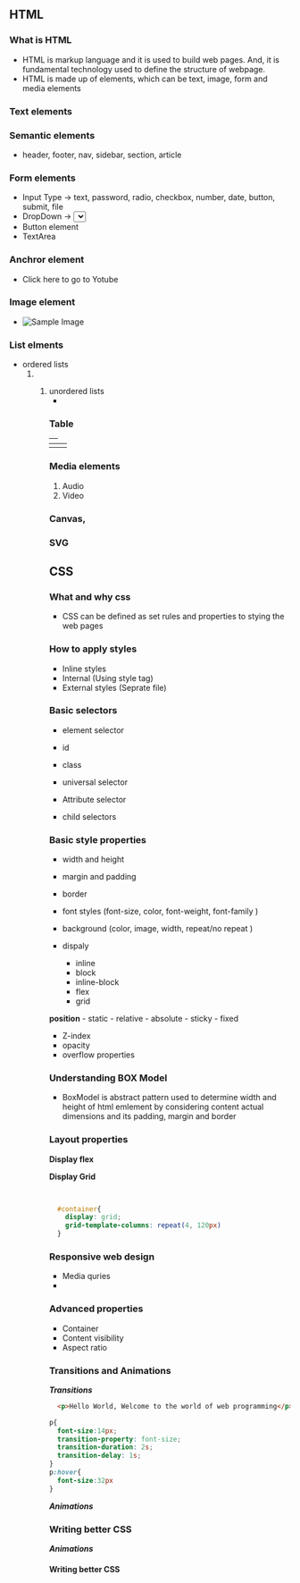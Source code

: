 ## HTML 

### What is HTML
  - HTML is markup language and it is used to build web pages. And, it is fundamental technology used to define the structure of webpage. 
  - HTML is made up of elements, which can be text, image, form and media elements
    
### Text elements 

### Semantic elements 
  - header, footer, nav, sidebar, section, article

### Form elements 
  - Input Type -> text, password, radio, checkbox, number, date, button, submit, file
  - DropDown -> <select><otpion>1</option><otpion>2</option></select>
  - Button element 
  - TextArea 

### Anchror element
  - <a hrer="https://youtube.com">Click here to go to Yotube</a>

### Image element 
  - <img src="sakjbfhjwd.com" alt="Sample Image"/>

### List elments
  - ordered lists
    <ol>
      <li></li>
    <ol>
  - unordered lists
    <ul>
      <li></li>
    <ol>

### Table
  <table>
    <thead>
      <th><td></th></th>
    </thead>
    <tbody>
      <tr>
        <td></td>
      </tr>
    </tbody>
  </table>


### Media elements
  1. Audio
  2. Video

### Canvas,

### SVG
  

## CSS

### What and why css
  - CSS can be defined as set rules and properties to stying the web pages 

### How to apply styles 
  - Inline styles 
  - Internal (Using style tag)
  - External styles (Seprate file)

### Basic selectors 
  - element selector

  - id

  - class

  - universal selector

  - Attribute selector 

  - child selectors


### Basic style properties 

  - width and height
  - margin and padding 
  - border
  - font styles (font-size, color, font-weight, font-family )
  - background (color, image, width, repeat/no repeat )

  - dispaly
    - inline
    - block
    - inline-block
    - flex
    - grid

  **position**
    - static
    - relative
    - absolute
    - sticky
    - fixed
    
  - Z-index
  - opacity
  - overflow properties  

### Understanding BOX Model 
  - BoxModel is abstract pattern used to determine width and height of html emlement by considering content actual dimensions and its padding, margin and border 


### Layout properties

**Display flex**

**Display Grid**
  
  <!-- gridExample.html -->
  ```HTML
    
  ```
  <!-- Style.css -->
  ```CSS
    #container{
      display: grid;
      grid-template-columns: repeat(4, 120px)
    }
  ```

### Responsive web design
  - Media quries 
  - 
  
### Advanced properties 
  - Container 
  - Content visibility 
  - Aspect ratio

  
### Transitions and Animations 
  
***Transitions***
<!-- Sample html -->

```HTML
  <p>Hello World, Welcome to the world of web programming</p>
```

```CSS
p{
  font-size:14px;
  transition-property: font-size;
  transition-duration: 2s;
  transition-delay: 1s;
}
p:hover{
  font-size:32px
}
```

***Animations***

### Writing better CSS 

***Animations***


#### Writing better CSS 











